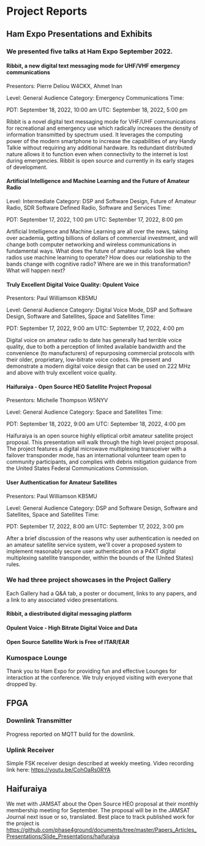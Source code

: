 # Project Reports
## Ham Expo Presentations and Exhibits

### We presented five talks at Ham Expo September 2022. 

#### Ribbit, a new digital text messaging mode for UHF/VHF emergency communications
Presentors:
Pierre Deliou W4CKX, Ahmet Inan

Level: General Audience
Category: Emergency Communications
Time:

   PDT: September 18, 2022, 10:00 am
   UTC: September 18, 2022, 5:00 pm

Ribbit is a novel digital text messaging mode for VHF/UHF communications for recreational and emergency use which radically increases the density of information transmitted by spectrum used. It leverages the computing power of the modern smartphone to increase the capabilities of any Handy Talkie without requiring any additional hardware. Its redundant distributed nature allows it to function even when connectivity to the internet is lost during emergencies. Ribbit is open source and currently in its early stages of development.

#### Artificial Intelligence and Machine Learning and the Future of Amateur Radio
Level: Intermediate
Category: DSP and Software Design, Future of Amateur Radio, SDR Software Defined Radio, Software and Services
Time:

   PDT: September 17, 2022, 1:00 pm
   UTC: September 17, 2022, 8:00 pm

Artificial Intelligence and Machine Learning are all over the news, taking over academia, getting billions of dollars of commercial investment, and will change both computer networking and wireless communications in fundamental ways. What does the future of amateur radio look like when radios use machine learning to operate? How does our relationship to the bands change with cognitive radio? Where are we in this transformation? What will happen next?

#### Truly Excellent Digital Voice Quality: Opulent Voice
Presentors:
Paul Williamson KB5MU

Level: General Audience
Category: Digital Voice Mode, DSP and Software Design, Software and Satellites, Space and Satellites
Time:

   PDT: September 17, 2022, 9:00 am
   UTC: September 17, 2022, 4:00 pm

Digital voice on amateur radio to date has generally had terrible voice quality, due to both a perception of limited available bandwidth and the convenience (to manufacturers) of repurposing commercial protocols with their older, proprietary, low-bitrate voice codecs. We present and demonstrate a modern digital voice design that can be used on 222 MHz and above with truly excellent voice quality.

#### Haifuraiya - Open Source HEO Satellite Project Proposal
Presentors:
Michelle Thompson W5NYV

Level: General Audience
Category: Space and Satellites
Time:

   PDT: September 18, 2022, 9:00 am
   UTC: September 18, 2022, 4:00 pm

Haifuraiya is an open source highly elliptical orbit amateur satellite project proposal. This presentation will walk through the high level project proposal. The project features a digital microwave multiplexing transceiver with a failover transponder mode, has an international volunteer team open to community participants, and complies with debris mitigation guidance from the United States Federal Communications Commission.

#### User Authentication for Amateur Satellites
Presentors:
Paul Williamson KB5MU

Level: General Audience
Category: DSP and Software Design, Software and Satellites, Space and Satellites
Time:

   PDT: September 17, 2022, 8:00 am
   UTC: September 17, 2022, 3:00 pm

After a brief discussion of the reasons why user authentication is needed on an amateur satellite service system, we'll cover a proposed system to implement reasonably secure user authentication on a P4XT digital multiplexing satellite transponder, within the bounds of the (United States) rules.

### We had three project showcases in the Project Gallery

Each Gallery had a Q&A tab, a poster or document, links to any papers, and a link to any associated video presentations. 

#### Ribbit, a diestributed digital messaging platform

#### Opulent Voice - High Bitrate Digital Voice and Data

#### Open Source Satellite Work is Free of ITAR/EAR

### Kumospace Lounge

Thank you to Ham Expo for providing fun and effective Lounges for interaction at the conference. We truly enjoyed visiting with everyone that dropped by. 


## FPGA 

### Downlink Transmitter

Progress reported on MQTT build for the downlink. 

### Uplink Receiver

Simple FSK receiver design described at weekly meeting. Video recording link here: https://youtu.be/CohOaRs0RYA

## Haifuraiya

We met with JAMSAT about the Open Source HEO proposal at their monthly membership meeting for September. The proposal will be in the JAMSAT Journal next issue or so, translated. Best place to track published work for the project is https://github.com/phase4ground/documents/tree/master/Papers_Articles_Presentations/Slide_Presentations/haifuraiya

